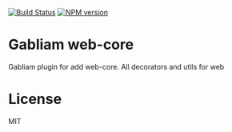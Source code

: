 [![Build Status][build-image]][build-url]
[![NPM version][npm-image]][npm-url]


# Gabliam web-core

Gabliam plugin for add web-core.
All decorators and utils for web

# License

  MIT

[build-image]: https://img.shields.io/travis/gabliam/gabliam/master.svg?style=flat-square
[build-url]: https://travis-ci.org/gabliam/gabliam
[npm-image]: https://img.shields.io/npm/v/@gabliam/web-core.svg?style=flat-square
[npm-url]: https://www.npmjs.com/package/@gabliam/web-core
